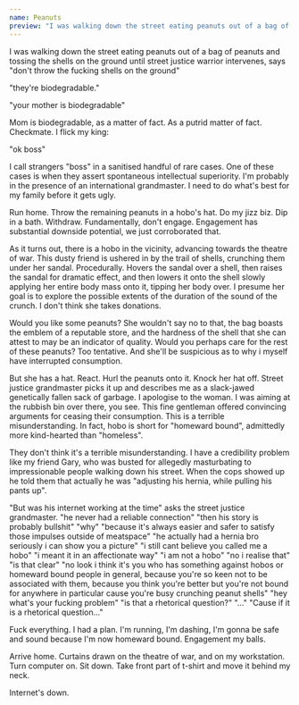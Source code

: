 ```yaml
---
name: Peanuts
preview: "I was walking down the street eating peanuts out of a bag of peanuts and tossing the shells on the ground until street justice warrior intervenes, says..."
---
```

I was walking down the street eating peanuts out of a bag of peanuts and tossing the shells on the ground until street justice warrior intervenes, says "don't throw the fucking shells on the ground"

"they're biodegradable."

"your mother is biodegradable"

Mom is biodegradable, as a matter of fact. As a putrid matter of fact. Checkmate. I flick my king: 

"ok boss"

I call strangers "boss" in a sanitised handful of rare cases. One of these cases is when they assert spontaneous intellectual superiority. I'm probably in the presence of an international grandmaster. I need to do what's best for my family before it gets ugly.

Run home. Throw the remaining peanuts in a hobo's hat. Do my jizz biz. Dip in a bath.
Withdraw. Fundamentally, don't engage. Engagement has substantial downside potential, we just corroborated that. 

As it turns out, there is a hobo in the vicinity, advancing towards the theatre of war. This dusty friend is ushered in by the trail of shells, crunching them under her sandal. Procedurally. Hovers the sandal over a shell, then raises the sandal for dramatic effect, and then lowers it onto the shell slowly applying her entire body mass onto it, tipping her body over. I presume her goal is to explore the possible extents of the duration of the sound of the crunch. I don't think she takes donations.

Would you like some peanuts? She wouldn't say no to that, the bag boasts the emblem of a reputable store, and the hardness of the shell that she can attest to may be an indicator of quality. Would you perhaps care for the rest of these peanuts? Too tentative. And she'll be suspicious as to why i myself have interrupted consumption.

But she has a hat. React. Hurl the peanuts onto it. Knock her hat off. Street justice grandmaster picks it up and describes me as a slack-jawed genetically fallen sack of garbage. I apologise to the woman. I was aiming at the rubbish bin over there, you see. This fine gentleman offered convincing arguments for ceasing their consumption. This is a terrible misunderstanding. In fact, hobo is short for "homeward bound", admittedly more kind-hearted than "homeless".

They don't think it's a terrible misunderstanding. I have a credibility problem like my friend Gary, who was busted for allegedly masturbating to impressionable people walking down his street. When the cops showed up he told them that actually he was "adjusting his hernia, while pulling his pants up".

"But was his internet working at the time" asks the street justice grandmaster.
"he never had a reliable connection"
"then his story is probably bullshit"
"why"
"because it's always easier and safer to satisfy those impulses outside of meatspace"
"he actually had a hernia bro seriously i can show you a picture"
"i still cant believe you called me a hobo"
"i meant it in an affectionate way"
"i am not a hobo"
"no i realise that"
"is that clear"
"no look i think it's you who has something against hobos or homeward bound people in general, because you're so keen not to be associated with them, because you think you're better but you're not bound for anywhere in particular cause you're busy crunching peanut shells"
"hey what's your fucking problem"
"is that a rhetorical question?"
"..."
"Cause if it is a rhetorical question..."

Fuck everything. I had a plan. I'm running, I'm dashing, I'm gonna be safe and sound because I'm now homeward bound. Engagement my balls.

Arrive home. Curtains drawn on the theatre of war, and on my workstation. Turn computer on. Sit down. Take front part of t-shirt and move it behind my neck.

Internet's down.



